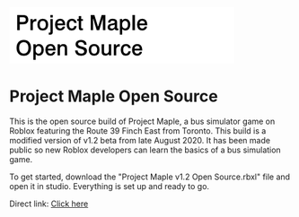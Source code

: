 <p align="left">
  <img src="https://github.com/Jazzzny/Roblox-Project-Maple/blob/main/pmopensource.png">
</p>

Project Maple Open Source
=========
This is the open source build of Project Maple, a bus simulator game on Roblox featuring the Route 39 Finch East from Toronto.
This build is a modified version of v1.2 beta from late August 2020. It has been made public so new Roblox developers can learn the basics of a bus simulation game.

To get started, download the "Project Maple v1.2 Open Source.rbxl" file and open it in studio. Everything is set up and ready to go.

Direct link: [Click here](https://github.com/Jazzzny/Roblox-Project-Maple/raw/main/Project%20Maple%201.2%20Open%20Source.rbxl)
